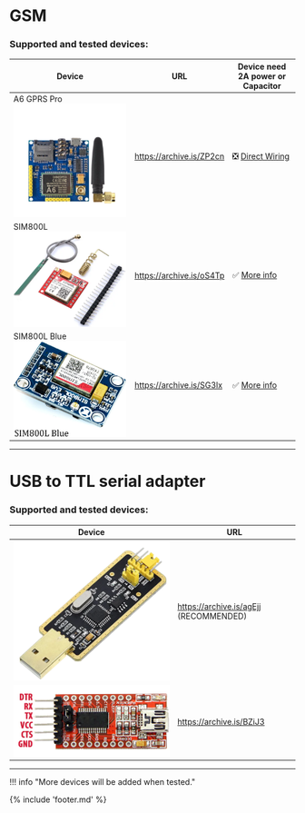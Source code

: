 ﻿# GSM

### Supported and tested devices: 

|                    Device                     |           URL            |  Device need 2A power or Capacitor   |
| --------------------------------------------- | ------------------------ | ------------------------------------ |
| A6 GPRS Pro ![](files/a6_pro_transparent.png) | https://archive.is/ZP2cn | ❎     [Direct Wiring](./wiringa6.md)   |
| SIM800L ![](files/SIM800L.png)                | https://archive.is/oS4Tp | ✅     [More info](./wiringsim800l.md)      |
| SIM800L Blue ![](files/SIM800L-blue.png)      | https://archive.is/SG3lx | ✅     [More info](./wiringsim800l-blue.md) |
___

# USB to TTL serial adapter

### Supported and tested devices: 

| Device                                    | URL                                    |
|-------------------------------------------|----------------------------------------|
| ![FT232BL](files/FT232BL_transparent.png) | https://archive.is/agEjj (RECOMMENDED) |
| ![FT232RL](files/ft232rl.png)             | https://archive.is/BZiJ3               |

___

!!! info "More devices will be added when tested." 

{% include 'footer.md' %}
